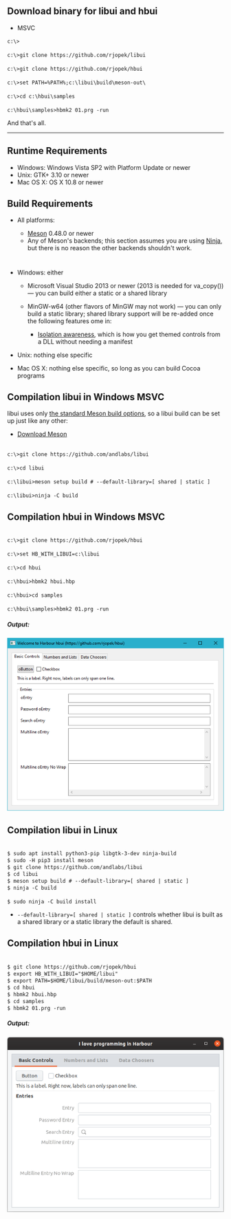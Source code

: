 ## Download binary for libui and hbui

* MSVC

``` 
c:\>

c:\>git clone https://github.com/rjopek/libui

c:\>git clone https://github.com/rjopek/hbui

c:\>set PATH=%PATH%;c:\libui\build\meson-out\

c:\>cd c:\hbui\samples

c:\hbui\samples>hbmk2 01.prg -run

```

And that's all.

---

## Runtime Requirements

* Windows: Windows Vista SP2 with Platform Update or newer
* Unix: GTK+ 3.10 or newer
* Mac OS X: OS X 10.8 or newer

## Build Requirements

* All platforms:

   * [Meson](https://mesonbuild.com/) 0.48.0 or newer
   * Any of Meson's backends; this section assumes you are using [Ninja](https://ninja-build.org/), but there is no reason the other backends shouldn't work.

# 

* Windows: either

   * Microsoft Visual Studio 2013 or newer (2013 is needed for va_copy()) — you can build either a static or a shared library
   * MinGW-w64 (other flavors of MinGW may not work) — you can only build a static library; shared library support will be re-added once the following features ome in:

      * [Isolation awareness](https://msdn.microsoft.com/en-us/library/aa375197%28v=vs.85%29.aspx), which is how you get themed controls from a DLL without needing a manifest

* Unix: nothing else specific
* Mac OS X: nothing else specific, so long as you can build Cocoa programs

## Compilation libui in Windows MSVC

libui uses only [the standard Meson build options](https://mesonbuild.com/Builtin-options.html), so a libui build can be set up just like any other:

* [Download Meson](https://github.com/mesonbuild/meson/releases)

``` batchfile

c:\>git clone https://github.com/andlabs/libui

c:\>cd libui

c:\libui>meson setup build # --default-library=[ shared | static ]

c:\libui>ninja -C build

```

## Compilation **hbui** in Windows MSVC

``` batchfile

c:\>git clone https://github.com/rjopek/hbui

c:\>set HB_WITH_LIBUI=c:\libui

c:\>cd hbui

c:\hbui>hbmk2 hbui.hbp

c:\hbui>cd samples

c:\hbui\samples>hbmk2 01.prg -run
```

##### Output:

![Tutorial](tutorial_1.png "Windows 10 desktop")

## Compilation libui in Linux

``` batchfile

$ sudo apt install python3-pip libgtk-3-dev ninja-build
$ sudo -H pip3 install meson
$ git clone https://github.com/andlabs/libui
$ cd libui
$ meson setup build # --default-library=[ shared | static ]
$ ninja -C build

$ sudo ninja -C build install

```

* `--default-library=[ shared | static ]` controls whether libui is built as a shared library or a static library the default is shared.

## Compilation hbui in Linux

``` batchfile

$ git clone https://github.com/rjopek/hbui
$ export HB_WITH_LIBUI="$HOME/libui"
$ export PATH=$HOME/libui/build/meson-out:$PATH
$ cd hbui
$ hbmk2 hbui.hbp
$ cd samples
$ hbmk2 01.prg -run

```

##### Output:

![Tutorial](tutorial_2.png "With family Linux Ubuntu desktop")

